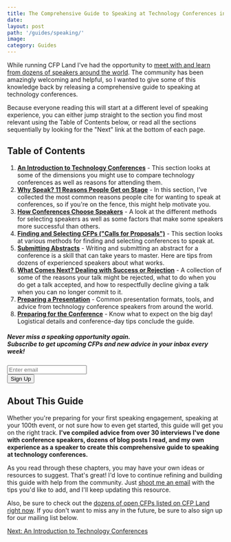 ```yaml
---
title: The Comprehensive Guide to Speaking at Technology Conferences in 2020
date:
layout: post
path: '/guides/speaking/'
image: 
category: Guides
---
```


While running CFP Land I've had the opportunity to [meet with and learn from dozens of speakers around the world](/blog/). The community has been amazingly welcoming and helpful, so I wanted to give some of this knowledge back by releasing a comprehensive guide to speaking at technology conferences.

Because everyone reading this will start at a different level of speaking experience, you can either jump straight to the section you find most relevant using the Table of Contents below, or read all the sections sequentially by looking for the "Next" link at the bottom of each page.

## Table of Contents

1. **[An Introduction to Technology Conferences](./introduction/)** - This section looks at some of the dimensions you might use to compare technology conferences as well as reasons for attending them.
2. **[Why Speak? 11 Reasons People Get on Stage](./why-speak/)** - In this section, I’ve collected the most common reasons people cite for wanting to speak at conferences, so if you're on the fence, this might help motivate you.
3. **[How Conferences Choose Speakers](./how-conferences-choose/)** - A look at the different methods for selecting speakers as well as some factors that make some speakers more successful than others.
4. **[Finding and Selecting CFPs ("Calls for Proposals")](./finding-cfps/)** - This section looks at various methods for finding and selecting conferences to speak at.
5. **[Submitting Abstracts](./submitting/)** - Writing and submitting an abstract for a conference is a skill that can take years to master. Here are tips from dozens of experienced speakers about what works.
6. **[What Comes Next? Dealing with Success or Rejection](./success-rejection/)** - A collection of some of the reasons your talk might be rejected, what to do when you do get a talk accepted, and how to respectfully decline giving a talk when you can no longer commit to it.
7. **[Preparing a Presentation](./presentation/)** - Common presentation formats, tools, and advice from technology conference speakers from around the world.
8. **[Preparing for the Conference](./pre-conference/)** - Know what to expect on the big day! Logistical details and conference-day tips conclude the guide.

<div class="card bg-info-light mb-3">
<div class="card-body">
  <h5 class="card-title">
    <strong>Never miss a speaking opportunity again.</strong><br/>
    Subscribe to get upcoming CFPs and new advice in your inbox every week!
  </h5>
  <form
    class="row"
    action="https://cfpland.us15.list-manage.com/subscribe/post?u=4eba8b205fc13380cd3e6f3fc&amp;id=258f553f4e"
    method="post"
  >
    <div class="col-sm-12 col-md-8">
      <input
        name="EMAIL"
        type="email"
        class="form-control mb-2"
        id="emailInput"
        aria-label="Enter email to get CFPs in your inbox every week"
        placeholder="Enter email"
        required
      />
    </div>
    <div class="col-sm-12 col-md-3">
      <button type="submit" class="btn btn-secondary btn-block mb-2">
        Sign Up
      </button>
    </div>
  </form>
</div>
</div>

## About This Guide

Whether you're preparing for your first speaking engagement, speaking at your 100th event, or not sure how to even get started, this guide will get you on the right track. <strong>I've compiled advice from over 30 interviews I've done with conference speakers, dozens of blog posts I read, and my own experience as a speaker to create this comprehensive guide to speaking at technology conferences.</strong>

As you read through these chapters, you may have your own ideas or resources to suggest. That's great! I'd love to continue refining and building this guide with help from the community. Just [shoot me an email](mailto:info@cfpland.com) with the tips you'd like to add, and I'll keep updating this resource.

Also, be sure to check out the [dozens of open CFPs listed on CFP Land right now](/conferences/). If you don't want to miss any in the future, be sure to also sign up for our mailing list below.

<a class="text-right d-block" href="./introduction/">Next: An Introduction to Technology Conferences</a>
